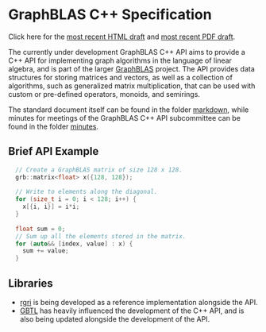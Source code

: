 # GraphBLAS C++ Specification

Click here for the [most recent HTML draft](https://graphblas.org/graphblas-api-cpp) and [most recent PDF draft](https://github.com/GraphBLAS/graphblas-api-cpp/actions/workflows/build-spec.yml).

The currently under development GraphBLAS C++ API aims to provide a C++ API for implementing graph algorithms in the language of linear algebra, and is part of the larger [GraphBLAS](https://graphblas.github.io/) project.  The API provides data structures for storing matrices and vectors, as well as a collection of algorithms, such as generalized matrix multiplication, that can be used with custom or pre-defined operators, monoids, and semirings.

The standard document itself can be found in the folder [markdown](https://github.com/GraphBLAS/graphblas-api-cpp/tree/master/markdown),
while minutes for meetings of the GraphBLAS C++ API subcommittee can be found in the folder [minutes](https://github.com/GraphBLAS/graphblas-api-cpp/tree/master/minutes).

## Brief API Example
```C++
  // Create a GraphBLAS matrix of size 128 x 128.
  grb::matrix<float> x({128, 128});
  
  // Write to elements along the diagonal.
  for (size_t i = 0; i < 128; i++) {
    x[{i, i}] = i*i;
  }
  
  float sum = 0;
  // Sum up all the elements stored in the matrix.
  for (auto&& [index, value] : x) {
    sum += value;
  }
```


## Libraries

* [rgri](https://github.com/BenBrock/rgri) is being developed as a reference implementation alongside the API.
* [GBTL](https://github.com/cmu-sei/gbtl) has heavily influenced the development of the C++ API, and is also being updated alongside the development of the API.
